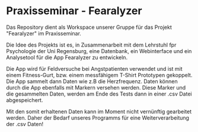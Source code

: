 # Praxisseminar - Fearalyzer


Das Repository dient als Workspace unserer Gruppe für das Projekt "Fearalyzer" im Praxisseminar.

Die Idee des Projekts ist es, in Zusammenarbeit mit dem Lehrstuhl fpr Psychologie der Uni Regensburg, eine Datenbank, ein Webinterface
und ein Analysetool für die App Fearalyzer zu entwickeln.

Die App wird für Feldversuche bei Angstpatienten verwendet und ist mit einem Fitness-Gurt, bzw. einem messfähigem T-Shirt Prototypen 
gekoppelt. Die App sammelt dann Daten wie z.B die Herzfrequenz. Daten können durch die App ebenfalls mit Markern versehen werden.
Diese Marker und die gesammelten Daten, werden am Ende des Tests dann in einer .csv Datei abgespeichert. 

Mit den somit erhaltenen Daten kann im Moment nicht vernünftig gearbeitet werden.
Daher der Bedarf unseres Programms für eine Weiterverarbeitung der .csv Daten!

